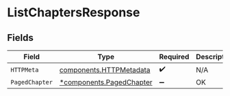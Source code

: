 # ListChaptersResponse


## Fields

| Field                                                               | Type                                                                | Required                                                            | Description                                                         |
| ------------------------------------------------------------------- | ------------------------------------------------------------------- | ------------------------------------------------------------------- | ------------------------------------------------------------------- |
| `HTTPMeta`                                                          | [components.HTTPMetadata](../../models/components/httpmetadata.md)  | :heavy_check_mark:                                                  | N/A                                                                 |
| `PagedChapter`                                                      | [*components.PagedChapter](../../models/components/pagedchapter.md) | :heavy_minus_sign:                                                  | OK                                                                  |